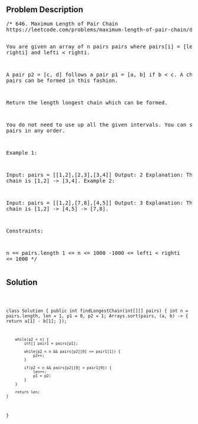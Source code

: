 <!--
<style>
  body { font-family: Arial, sans-serif; }
  .container { max-width: 100%; margin: auto; padding: 20px; }
  .comment-block { background-color: #f9f9f9; padding: 10px; border-left: 5px solid #ccc; max-width: 600px; margin: auto; word-wrap: break-word; white-space: pre-wrap; }
  .code-block { background-color: #f4f4f4; padding: 10px; border: 1px solid #ddd; }
</style>
-->

<div class='container'>
<h2>Problem Description</h2>
<div class='comment-block'>
<pre>
/* 646. Maximum Length of Pair Chain
https://leetcode.com/problems/maximum-length-of-pair-chain/description/

You are given an array of n pairs pairs 
where pairs[i] = [lefti, righti] and lefti < righti.

A pair p2 = [c, d] follows a pair p1 = [a, b] if b < c. 
A chain of pairs can be formed in this fashion.

Return the length longest chain which can be formed.

You do not need to use up all the given intervals. 
You can select pairs in any order.


Example 1:

Input: pairs = [[1,2],[2,3],[3,4]]
Output: 2
Explanation: The longest chain is [1,2] -> [3,4].
Example 2:

Input: pairs = [[1,2],[7,8],[4,5]]
Output: 3
Explanation: The longest chain is [1,2] -> [4,5] -> [7,8].
 

Constraints:

n == pairs.length
1 <= n <= 1000
-1000 <= lefti < righti <= 1000
*/
</pre>
</div>

<h2>Solution</h2>
<div class='code-block'>
<pre><code class='language-java'>

class Solution {
    public int findLongestChain(int[][] pairs) {
        int n = pairs.length, len = 1, p1 = 0, p2 = 1;
        Arrays.sort(pairs, (a, b) -> {
            return a[1] - b[1];
        });

        while(p2 < n) {
            int[] pair1 = pairs[p1];
            
            while(p2 < n && pairs[p2][0] <= pair1[1]) {
                p2++;
            }

            if(p2 < n && pairs[p2][0] > pair1[0]) {
                len++;
                p1 = p2;
            }
        }

        return len;
    }
}</code></pre>
</div>
</div>
